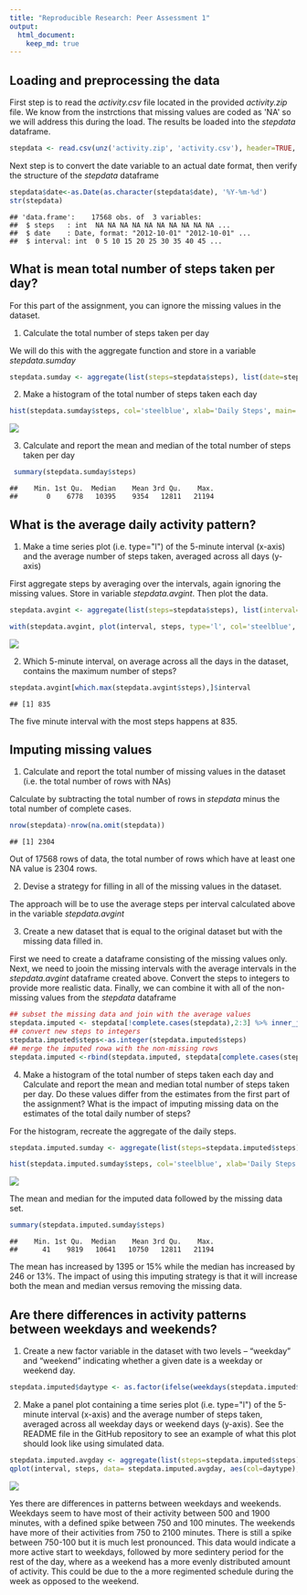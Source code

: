 ```yaml
---
title: "Reproducible Research: Peer Assessment 1"
output: 
  html_document:
    keep_md: true
---
```



## Loading and preprocessing the data

First step is to read the *activity.csv* file located in the provided *activity.zip* file.  We know from the instrctions that missing values are coded as 'NA' so we will address this during the load.  The results be loaded into the *stepdata* dataframe.  


```r
stepdata <- read.csv(unz('activity.zip', 'activity.csv'), header=TRUE, na.strings = 'NA', stringsAsFactors = F)
```



Next step is to convert the date variable to an actual date format, then verify the structure of the *stepdata* dataframe


```r
stepdata$date<-as.Date(as.character(stepdata$date), '%Y-%m-%d')
str(stepdata)
```

```
## 'data.frame':	17568 obs. of  3 variables:
##  $ steps   : int  NA NA NA NA NA NA NA NA NA NA ...
##  $ date    : Date, format: "2012-10-01" "2012-10-01" ...
##  $ interval: int  0 5 10 15 20 25 30 35 40 45 ...
```
## What is mean total number of steps taken per day?
For this part of the assignment, you can ignore the missing values in the dataset.

1.  Calculate the total number of steps taken per day

We will do this with the aggregate function and store in a variable *stepdata.sumday*


```r
stepdata.sumday <- aggregate(list(steps=stepdata$steps), list(date=stepdata$date), sum, na.rm=T)
```
2.  Make a histogram of the total number of steps taken each day

```r
hist(stepdata.sumday$steps, col='steelblue', xlab='Daily Steps', main='Histogram - Number of Daily Steps')
```

![](PA1_template_files/figure-html/hist_daily_steps_missing-1.png)<!-- -->

3.  Calculate and report the mean and median of the total number of steps taken per day

```r
 summary(stepdata.sumday$steps)
```

```
##    Min. 1st Qu.  Median    Mean 3rd Qu.    Max. 
##       0    6778   10395    9354   12811   21194
```



## What is the average daily activity pattern?

1.  Make a time series plot (i.e. type="l") of the 5-minute interval (x-axis) and the average number of steps taken, averaged across all days (y-axis)

First aggregate steps by averaging over the intervals, again ignoring the missing values.  Store in variable *stepdata.avgint*.  Then plot the data.

```r
stepdata.avgint <- aggregate(list(steps=stepdata$steps), list(interval=stepdata$interval), mean, na.rm=T)

with(stepdata.avgint, plot(interval, steps, type='l', col='steelblue', main='Average Steps by Time Interval', ylab='Average Steps', xlab='Time Interval (minutes)'))
```

![](PA1_template_files/figure-html/average_steps_by_interval-1.png)<!-- -->

2.  Which 5-minute interval, on average across all the days in the dataset, contains the maximum number of steps?


```r
stepdata.avgint[which.max(stepdata.avgint$steps),]$interval
```

```
## [1] 835
```
The five minute interval with the most steps happens at 835.

## Imputing missing values

1.  Calculate and report the total number of missing values in the dataset (i.e. the total number of rows with NAs)

Calculate by subtracting the total number of rows in *stepdata* minus the total number of complete cases.

```r
nrow(stepdata)-nrow(na.omit(stepdata))
```

```
## [1] 2304
```

Out of 17568 rows of data, the total number of rows which have at least one NA value is 2304 rows.

2.  Devise a strategy for filling in all of the missing values in the dataset. 

The approach will be to use the average steps per interval calculated above in the variable *stepdata.avgint*

3.  Create a new dataset that is equal to the original dataset but with the missing data filled in.

First we need to create a dataframe consisting of the missing values only.  Next, we need to jooin the missing intervals with the average intervals in the *stepdata.avgint* dataframe created above.  Convert the steps to integers to provide more realistic data. Finally, we can combine it with all of the non-missing values from the *stepdata* dataframe



```r
## subset the missing data and join with the average values
stepdata.imputed <- stepdata[!complete.cases(stepdata),2:3] %>% inner_join(stepdata.avgint, by='interval')
## convert new steps to integers
stepdata.imputed$steps<-as.integer(stepdata.imputed$steps)
## merge the imputed rowa with the non-missing rows
stepdata.imputed <-rbind(stepdata.imputed, stepdata[complete.cases(stepdata),])
```



4.  Make a histogram of the total number of steps taken each day and Calculate and report the mean and median total number of steps taken per day. Do these values differ from the estimates from the first part of the assignment? What is the impact of imputing missing data on the estimates of the total daily number of steps?

For the histogram, recreate the aggregate of the daily steps.


```r
stepdata.imputed.sumday <- aggregate(list(steps=stepdata.imputed$steps), list(date=stepdata.imputed$date), sum)

hist(stepdata.imputed.sumday$steps, col='steelblue', xlab='Daily Steps', main='Histogram - Number of Daily Steps : Imputed Data')
```

![](PA1_template_files/figure-html/hist_daily_steps_imputed-1.png)<!-- -->


The mean and median for the imputed data followed by the missing data set.


```r
summary(stepdata.imputed.sumday$steps)
```

```
##    Min. 1st Qu.  Median    Mean 3rd Qu.    Max. 
##      41    9819   10641   10750   12811   21194
```



The mean has increased by 1395 or 15% while the median has increased by 246 or 13%.  The impact of using this imputing strategy is that it will increase both the mean and median versus removing the missing data.

## Are there differences in activity patterns between weekdays and weekends?

1.  Create a new factor variable in the dataset with two levels – “weekday” and “weekend” indicating whether a given date is a weekday or weekend day.


```r
stepdata.imputed$daytype <- as.factor(ifelse(weekdays(stepdata.imputed$date)=='Saturday'|weekdays(stepdata.imputed$date)=='Sunday','weekend','weekday'))
```

2.  Make a panel plot containing a time series plot (i.e. type="l") of the 5-minute interval (x-axis) and the average number of steps taken, averaged across all weekday days or weekend days (y-axis). See the README file in the GitHub repository to see an example of what this plot should look like using simulated data.


```r
stepdata.imputed.avgday <- aggregate(list(steps=stepdata.imputed$steps), list(interval=stepdata.imputed$interval, daytype=stepdata.imputed$daytype), mean)
qplot(interval, steps, data= stepdata.imputed.avgday, aes(col=daytype), geom='line', facets = daytype~., main='Average Steps by Time Interval and Day Type', ylab='Avergae Steps', xlab='Time Interval (minutes)')
```

![](PA1_template_files/figure-html/avg_steps_by_interval_daytype-1.png)<!-- -->

Yes there are differences in patterns between weekdays and weekends.  Weekdays seem to have most of their activity between 500 and 1900 minutes, with a defined spike between 750 and 100 minutes.  The weekends have more of their activities from 750 to 2100 minutes.  There is still a spike between 750-100 but it is much lest pronounced.  This data would indicate a more active start to weekdays, followed by more sedintery period for the rest of the day, where as a weekend has a more evenly distributed amount of activity.  This could be due to the a more regimented schedule during the week as opposed to the weekend.


 
